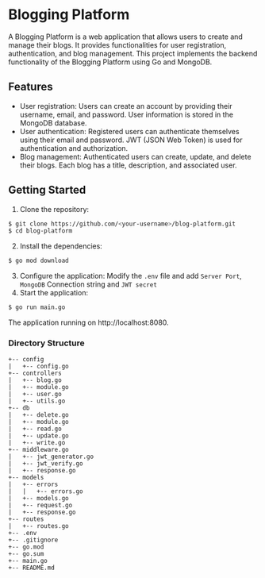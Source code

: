 # Blogging Platform
A Blogging Platform is a web application that allows users to create and manage their blogs. It provides functionalities for user registration, authentication, and blog management. This project implements the backend functionality of the Blogging Platform using Go and MongoDB.

## Features
- User registration: Users can create an account by providing their username, email, and password. User information is stored in the MongoDB database.
- User authentication: Registered users can authenticate themselves using their email and password. JWT (JSON Web Token) is used for authentication and authorization.
- Blog management: Authenticated users can create, update, and delete their blogs. Each blog has a title, description, and associated user.

## Getting Started
1. Clone the repository:
```bash
$ git clone https://github.com/<your-username>/blog-platform.git
$ cd blog-platform
```
2. Install the dependencies:
```bash
$ go mod download
```
3. Configure the application:
Modify the `.env` file and add `Server Port`, `MongoDB` Connection string and `JWT secret`
4. Start the application:
```bash
$ go run main.go
```
The application running on http://localhost:8080.



### Directory Structure

```
+-- config
|   +-- config.go
+-- controllers
|   +-- blog.go
|   +-- module.go
|   +-- user.go
|   +-- utils.go
+-- db
|   +-- delete.go
|   +-- module.go
|   +-- read.go
|   +-- update.go
|   +-- write.go
+-- middleware.go
|   +-- jwt_generator.go
|   +-- jwt_verify.go
|   +-- response.go
+-- models
|   +-- errors
|   |   +-- errors.go
|   +-- models.go
|   +-- request.go
|   +-- response.go
+-- routes
|   +-- routes.go
+-- .env
+-- .gitignore
+-- go.mod
+-- go.sum
+-- main.go
+-- README.md
```
